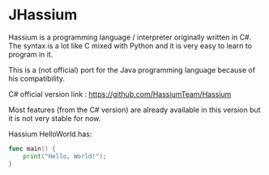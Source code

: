 # JHassium

Hassium is a programming language / interpreter originally written in C#. The syntax is a lot like C mixed with Python and it is very easy to learn to program in it.

This is a (not official) port for the Java programming language because of his compatibility.

C# official version link : https://github.com/HassiumTeam/Hassium

Most features (from the C# version) are already available in this version but it is not very stable for now.

Hassium HelloWorld.has:
```go
func main() {
	print("Hello, World!");
}
```
